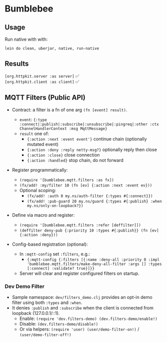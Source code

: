 # Bumblebee

## Usage

Run native with with:

    lein do clean, uberjar, native, run-native

## Results
`[org.httpkit.server :as server]` :white_check_mark:  
`[org.httpkit.client :as client]` :white_check_mark:

## MQTT Filters (Public API)

- Contract: a filter is a fn of one arg `(fn [event] result)`.
  - `event`: `{:type :connect|:publish|:subscribe|:unsubscribe|:pingreq|:other :ctx ChannelHandlerContext :msg MqttMessage}`
  - `result` one of:
    - `{:action :next :event event'}` continue chain (optionally mutated event)
    - `{:action :deny :reply netty-msg?}` optionally reply then close
    - `{:action :close}` close connection
    - `{:action :handled}` stop chain, do not forward

- Register programmatically:
  - `(require '[bumblebee.mqtt.filters :as fx])`
  - `(fx/add! :my/filter 10 (fn [ev] {:action :next :event ev}))`
  - Optional scoping:
    - `(fx/add! :auth 0 my.ns/auth-filter {:types #{:connect}})`
    - `(fx/add! :pub-guard 20 my.ns/guard {:types #{:publish} :when my.ns/only-on-loopback?})`

- Define via macro and register:
  - `(require '[bumblebee.mqtt.filters :refer [deffilter]])`
  - `(deffilter deny-pub {:priority 10 :types #{:publish}} (fn [ev] {:action :deny}))`

- Config-based registration (optional):
  - In `:mqtt-config` set `:filters`, e.g.:
    - `{:mqtt-config {:filters [{:name :deny-all :priority 0 :impl 'bumblebee.mqtt.filters/make-deny-all-filter :args [] :types [:connect] :validate? true}]}}`
  - Server will clear and register configured filters on startup.

### Dev Demo Filter

- Sample namespace: `dev/filters_demo.clj` provides an opt-in demo filter using both `:types` and `:when`.
- It denies `:publish` and `:subscribe` when the client is connected from loopback (127.0.0.1/::1).
  - Enable: `(require 'dev.filters-demo) (dev.filters-demo/enable!)`
  - Disable: `(dev.filters-demo/disable!)`
  - Or via helpers: `(require 'user) (user/demo-filter-on!)` / `(user/demo-filter-off!)`
